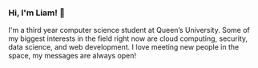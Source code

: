 ### Hi, I'm Liam!  👋
I'm a third year computer science student at Queen’s University. Some of my biggest interests in the field right now are cloud computing, security, data science, and web development. I love meeting new people in the space, my messages are always open!
<!--
**LIamB12/LIamB12** is a ✨ _special_ ✨ repository because its `README.md` (this file) appears on your GitHub profile.

Here are some ideas to get you started:

- 🔭 I’m currently working on ...
- 🌱 I’m currently learning ...
- 👯 I’m looking to collaborate on ...
- 🤔 I’m looking for help with ...
- 💬 Ask me about ...
- 📫 How to reach me: ...
- 😄 Pronouns: ...
- ⚡ Fun fact: ...
-->
